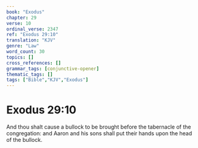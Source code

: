 ```yaml
---
book: "Exodus"
chapter: 29
verse: 10
ordinal_verse: 2347
ref: "Exodus 29:10"
translation: "KJV"
genre: "Law"
word_count: 30
topics: []
cross_references: []
grammar_tags: [conjunctive-opener]
thematic_tags: []
tags: ["Bible","KJV","Exodus"]
---
```


# Exodus 29:10

And thou shalt cause a bullock to be brought before the tabernacle of the congregation: and Aaron and his sons shall put their hands upon the head of the bullock.
